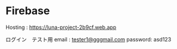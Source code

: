 # Firebase 
Hosting : https://luna-project-2b9cf.web.app

ログイン　テスト用
email : tester1@gggmail.com
password: asd123
